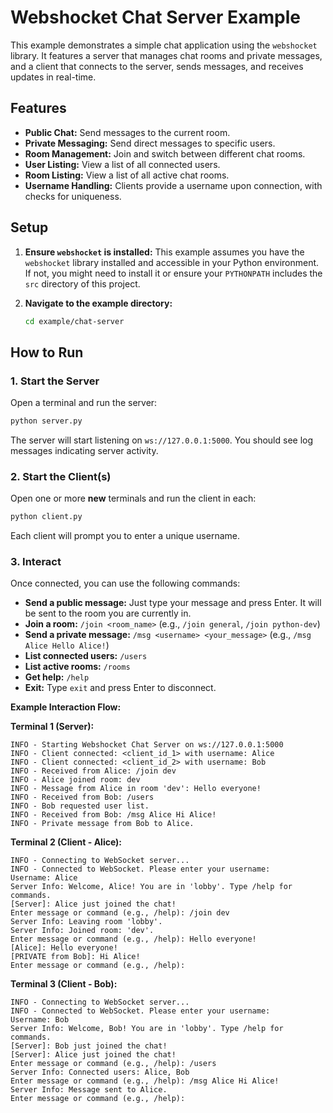 # Webshocket Chat Server Example

This example demonstrates a simple chat application using the `webshocket` library. It features a server that manages chat rooms and private messages, and a client that connects to the server, sends messages, and receives updates in real-time.

## Features

- **Public Chat:** Send messages to the current room.
- **Private Messaging:** Send direct messages to specific users.
- **Room Management:** Join and switch between different chat rooms.
- **User Listing:** View a list of all connected users.
- **Room Listing:** View a list of all active chat rooms.
- **Username Handling:** Clients provide a username upon connection, with checks for uniqueness.

## Setup

1.  **Ensure `webshocket` is installed:**
    This example assumes you have the `webshocket` library installed and accessible in your Python environment. If not, you might need to install it or ensure your `PYTHONPATH` includes the `src` directory of this project.

2.  **Navigate to the example directory:**
    ```bash
    cd example/chat-server
    ```

## How to Run

### 1. Start the Server

Open a terminal and run the server:

```bash
python server.py
```

The server will start listening on `ws://127.0.0.1:5000`. You should see log messages indicating server activity.

### 2. Start the Client(s)

Open one or more **new** terminals and run the client in each:

```bash
python client.py
```

Each client will prompt you to enter a unique username.

### 3. Interact

Once connected, you can use the following commands:

- **Send a public message:** Just type your message and press Enter. It will be sent to the room you are currently in.
- **Join a room:** `/join <room_name>` (e.g., `/join general`, `/join python-dev`)
- **Send a private message:** `/msg <username> <your_message>` (e.g., `/msg Alice Hello Alice!`)
- **List connected users:** `/users`
- **List active rooms:** `/rooms`
- **Get help:** `/help`
- **Exit:** Type `exit` and press Enter to disconnect.

**Example Interaction Flow:**

**Terminal 1 (Server):**

```
INFO - Starting Webshocket Chat Server on ws://127.0.0.1:5000
INFO - Client connected: <client_id_1> with username: Alice
INFO - Client connected: <client_id_2> with username: Bob
INFO - Received from Alice: /join dev
INFO - Alice joined room: dev
INFO - Message from Alice in room 'dev': Hello everyone!
INFO - Received from Bob: /users
INFO - Bob requested user list.
INFO - Received from Bob: /msg Alice Hi Alice!
INFO - Private message from Bob to Alice.
```

**Terminal 2 (Client - Alice):**

```
INFO - Connecting to WebSocket server...
INFO - Connected to WebSocket. Please enter your username:
Username: Alice
Server Info: Welcome, Alice! You are in 'lobby'. Type /help for commands.
[Server]: Alice just joined the chat!
Enter message or command (e.g., /help): /join dev
Server Info: Leaving room 'lobby'.
Server Info: Joined room: 'dev'.
Enter message or command (e.g., /help): Hello everyone!
[Alice]: Hello everyone!
[PRIVATE from Bob]: Hi Alice!
Enter message or command (e.g., /help):
```

**Terminal 3 (Client - Bob):**

```
INFO - Connecting to WebSocket server...
INFO - Connected to WebSocket. Please enter your username:
Username: Bob
Server Info: Welcome, Bob! You are in 'lobby'. Type /help for commands.
[Server]: Bob just joined the chat!
[Server]: Alice just joined the chat!
Enter message or command (e.g., /help): /users
Server Info: Connected users: Alice, Bob
Enter message or command (e.g., /help): /msg Alice Hi Alice!
Server Info: Message sent to Alice.
Enter message or command (e.g., /help):
```
